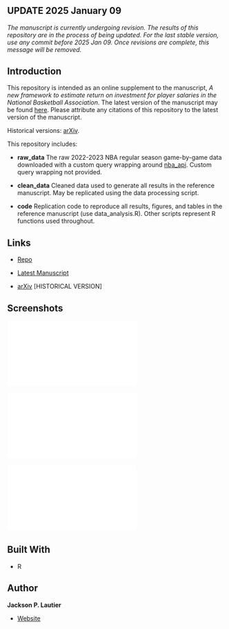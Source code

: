<h1 align="center"><project-name></h1>

<p align="center"><project-description></p>

## UPDATE 2025 January 09

_The manuscript is currently undergoing revision.  The results of this repository are in the process of being updated.  For the last stable version, use any commit before 2025 Jan 09.  Once revisions are complete, this message will be removed._

## Introduction

This repository is intended as an online supplement to the manuscript,
_A new framework to estimate return on investment for player salaries
in the National Basketball Association_.  The latest version of the
manuscript may be found [here](https://img1.wsimg.com/blobby/go/e126e6bc-09bb-4685-8200-323fe6a91322/downloads/nba_roi_0529.pdf?ver=1716982653343).
Please attribute any citations of this repository to the latest
version of the manuscript.

Historical versions: [arXiv](https://arxiv.org/abs/2309.05783).


This repository includes:

- **raw_data** The raw 2022-2023 NBA regular season game-by-game data downloaded with
a custom query wrapping around [nba_api](https://github.com/swar/nba_api).  Custom
query wrapping not provided.

- **clean_data** Cleaned data used to generate all results in the reference manuscript. May be replicated using the data processing script.

- **code** Replication code to reproduce all results, figures, and tables in the reference manuscript (use data_analysis.R).  Other scripts represent R functions used throughout.

## Links

- [Repo](https://github.com/jackson-lautier/nba_roi)

- [Latest Manuscript](https://img1.wsimg.com/blobby/go/e126e6bc-09bb-4685-8200-323fe6a91322/downloads/nba_roi_0529.pdf?ver=1716982653343)

- [arXiv](https://arxiv.org/abs/2309.05783) [HISTORICAL VERSION]

## Screenshots

![Wealth Distributions](/illustrative_figures/wealth_shape.pdf)

![Missed Games Break-Even Analysis](/illustrative_figures/WL_comp.pdf)

![ROI All Players 2022-2023](/illustrative_figures/ROI_plot.pdf)

## Built With

- R

## Author

**Jackson P. Lautier**

- [Website](https://jacksonlautier.com/)
